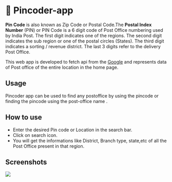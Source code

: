 # 📌 Pincoder-app 

**Pin Code** is also known as Zip Code or Postal Code.The **Postal Index Number** (PIN) or PIN Code is a 6 digit code of Post Office numbering used by India Post.
The first digit indicates one of the regions. The second digit indicates the sub region or one of the postal circles (States). The third digit indicates a sorting / revenue district. 
The last 3 digits refer to the delivery Post Office.

This web app is developed to fetch api from the [Google](www.google.com) and represents data of Post office of the entire location in the home page.

## Usage
Pincoder app can be used to find any postoffice by using the pincode or finding the pincode using the post-office name .

## How to use

* Enter the desired Pin code or Location in the search bar.
* Click on search icon.
* You will get the informations like District, Branch type, state,etc of all the Post Office present in that region.


## Screenshots
<img src="./img.png" >
